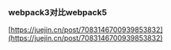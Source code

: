 ### webpack3对比webpack5
[https://juejin.cn/post/7083146700939853832](https://juejin.cn/post/7083146700939853832)

